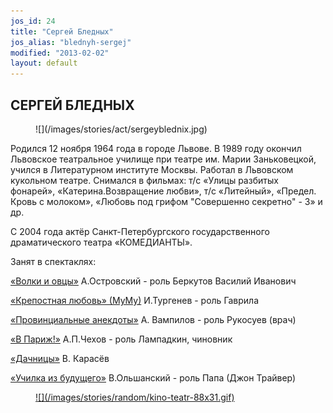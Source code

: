 ```yaml
---
jos_id: 24
title: "Сергей Бледных"
jos_alias: "blednyh-sergej"
modified: "2013-02-02"
layout: default
---
```


## СЕРГЕЙ БЛЕДНЫХ

<figure>
![](/images/stories/act/sergeyblednix.jpg)
</figure>

Родился 12 ноября 1964 года в городе Львове. В 1989 году окончил Львовское театральное училище при театре им. Марии Заньковецкой, учился в Литературном институте Москвы. Работал в Львовском кукольном театре. Снимался в фильмах: т/с «Улицы разбитых фонарей», «Катерина.Возвращение любви», т/с «Литейный», «Предел. Кровь с молоком», «Любовь под грифом "Совершенно секретно" - 3» и др.

С 2004 года актёр Санкт-Петербургского государственного драматического театра «КОМЕДИАНТЫ».

Занят в спектаклях:

[«Волки и овцы»](42-volki-i-ovci.html) А.Островский - роль Беркутов Василий Иванович

[«Крепостная любовь» (МуМу)](46-mumu.html) И.Тургенев - роль Гаврила

[«Провинциальные анекдоты»](71-anekdoti.html) А. Вампилов - роль Рукосуев (врач)

[«В Париж!»](41-v-paris.html) А.П.Чехов - роль Лампадкин, чиновник

[«Дачницы»](43-dachnici.html) В. Карасёв

[«Училка из будущего»](90-ychilka.html) В.Ольшанский - роль Папа (Джон Трайвер)

<figure><a href="http://www.kino-teatr.ru/kino/acter/m/ros/47510/bio/">
![](/images/stories/random/kino-teatr-88x31.gif)
</a></figure>